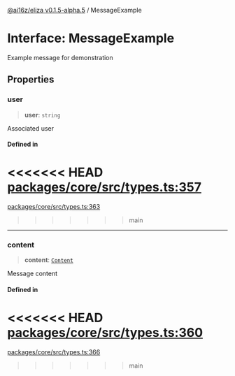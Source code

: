 [@ai16z/eliza v0.1.5-alpha.5](../index.md) / MessageExample

# Interface: MessageExample

Example message for demonstration

## Properties

### user

> **user**: `string`

Associated user

#### Defined in

<<<<<<< HEAD
[packages/core/src/types.ts:357](https://github.com/konstantine25b/eliza/blob/main/packages/core/src/types.ts#L357)
=======
[packages/core/src/types.ts:363](https://github.com/ai16z/eliza/blob/main/packages/core/src/types.ts#L363)
>>>>>>> main

***

### content

> **content**: [`Content`](Content.md)

Message content

#### Defined in

<<<<<<< HEAD
[packages/core/src/types.ts:360](https://github.com/konstantine25b/eliza/blob/main/packages/core/src/types.ts#L360)
=======
[packages/core/src/types.ts:366](https://github.com/ai16z/eliza/blob/main/packages/core/src/types.ts#L366)
>>>>>>> main
